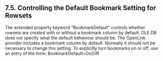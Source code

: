 <div id="lite_oledbdefbmk" class="section">

<div class="titlepage">

<div>

<div>

## 7.5. Controlling the Default Bookmark Setting for Rowsets

</div>

</div>

</div>

The extended property keyword “BookmarkDefault” controls whether rowsets
are created with or without a bookmark column by default. OLE DB does
not specify what the default behaviour should be. The OpenLink provider
includes a bookmark column by default. Normally it should not be
necessary to change this setting. To explicitly turn bookmarks on or
off, use an entry of the form: BookmarkDefault=On\|Off.

</div>
